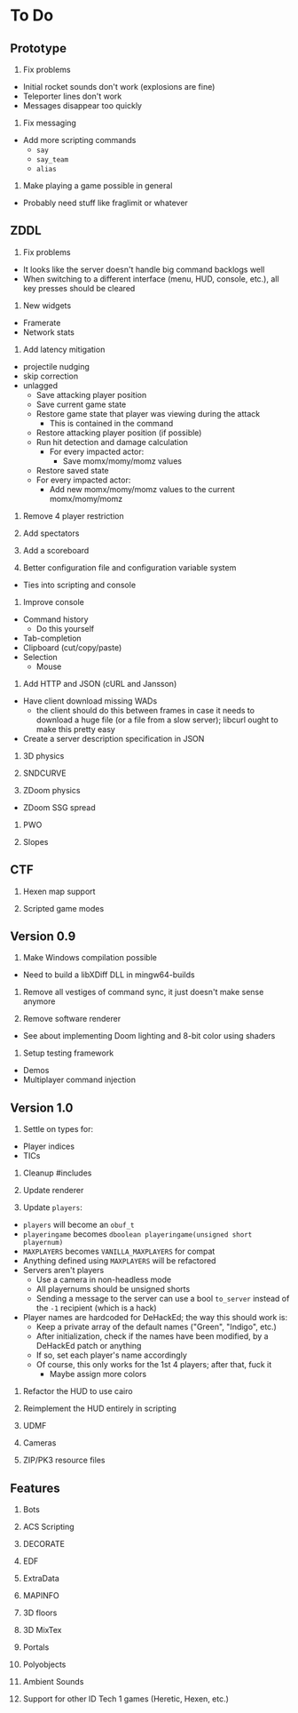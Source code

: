 # To Do

## Prototype

1. Fix problems
  * Initial rocket sounds don't work (explosions are fine)
  * Teleporter lines don't work
  * Messages disappear too quickly

1. Fix messaging
  * Add more scripting commands
    * `say`
    * `say_team`
    * `alias`

1. Make playing a game possible in general
  * Probably need stuff like fraglimit or whatever

## ZDDL

1. Fix problems
  * It looks like the server doesn't handle big command backlogs well
  * When switching to a different interface (menu, HUD, console, etc.), all
    key presses should be cleared

1. New widgets
  * Framerate
  * Network stats

1. Add latency mitigation
  * projectile nudging
  * skip correction
  * unlagged
    * Save attacking player position
    * Save current game state
    * Restore game state that player was viewing during the attack
      * This is contained in the command
    * Restore attacking player position (if possible)
    * Run hit detection and damage calculation
      * For every impacted actor:
        * Save momx/momy/momz values
    * Restore saved state
    * For every impacted actor:
      * Add new momx/momy/momz values to the current momx/momy/momz

1. Remove 4 player restriction

1. Add spectators

1. Add a scoreboard

1. Better configuration file and configuration variable system
  * Ties into scripting and console

1. Improve console
  * Command history
    * Do this yourself
  * Tab-completion
  * Clipboard (cut/copy/paste)
  * Selection
    * Mouse

1. Add HTTP and JSON (cURL and Jansson)
  * Have client download missing WADs
    * the client should do this between frames in case it needs to download a
      huge file (or a file from a slow server); libcurl ought to make this
      pretty easy
  * Create a server description specification in JSON

1. 3D physics

1. SNDCURVE

1. ZDoom physics
  * ZDoom SSG spread

1. PWO

1. Slopes

## CTF

1. Hexen map support

1. Scripted game modes

## Version 0.9

1. Make Windows compilation possible
  * Need to build a libXDiff DLL in mingw64-builds

1. Remove all vestiges of command sync, it just doesn't make sense anymore

1. Remove software renderer
  * See about implementing Doom lighting and 8-bit color using shaders

1. Setup testing framework
  * Demos
  * Multiplayer command injection

## Version 1.0

1. Settle on types for:
  * Player indices
  * TICs

1. Cleanup #includes

1. Update renderer

1. Update `players`:
  * `players` will become an `obuf_t`
  * `playeringame` becomes `dboolean playeringame(unsigned short playernum)`
  * `MAXPLAYERS` becomes `VANILLA_MAXPLAYERS` for compat
  * Anything defined using `MAXPLAYERS` will be refactored
  * Servers aren't players
    * Use a camera in non-headless mode
    * All playernums should be unsigned shorts
    * Sending a message to the server can use a bool `to_server` instead of the
      `-1` recipient (which is a hack)
  * Player names are hardcoded for DeHackEd; the way this should work is:
    * Keep a private array of the default names ("Green", "Indigo", etc.)
    * After initialization, check if the names have been modified, by a
      DeHackEd patch or anything
    * If so, set each player's name accordingly
    * Of course, this only works for the 1st 4 players; after that, fuck it
      * Maybe assign more colors

1. Refactor the HUD to use cairo

1. Reimplement the HUD entirely in scripting

1. UDMF

1. Cameras

1. ZIP/PK3 resource files

## Features

1. Bots

1. ACS Scripting

1. DECORATE

1. EDF

1. ExtraData

1. MAPINFO

1. 3D floors

1. 3D MixTex

1. Portals

1. Polyobjects

1. Ambient Sounds

1. Support for other ID Tech 1 games (Heretic, Hexen, etc.)

<!-- vi: set et ts=4 sw=4 tw=79: -->

